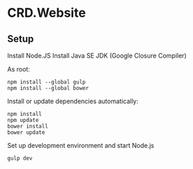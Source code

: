 CRD.Website
===========

Setup
-----

Install Node.JS
Install Java SE JDK (Google Closure Compiler)

As root:

```
npm install --global gulp
npm install --global bower
```

Install or update dependencies automatically:
```
npm install
npm update
bower install
bower update
```

Set up development environment and start Node.js
```
gulp dev
```